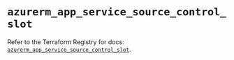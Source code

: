 # `azurerm_app_service_source_control_slot`

Refer to the Terraform Registry for docs: [`azurerm_app_service_source_control_slot`](https://registry.terraform.io/providers/hashicorp/azurerm/4.51.0/docs/resources/app_service_source_control_slot).
